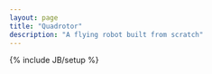 ```yaml
---
layout: page
title: "Quadrotor"
description: "A flying robot built from scratch"
---
```

{% include JB/setup %}
